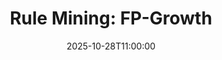 ---
type: lecture
date: 2025-10-28T11:00:00
title: "Rule Mining: FP-Growth"
lecture_type: Coding
thumbnail: /static_files/presentations/lec.jpg
links:
- url: https://github.com/data-mining-UniPI/teaching25/tree/lectures/rule_mining
  name: slides
hide_from_announcments: true
---